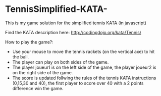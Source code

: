 # TennisSimplified-KATA-

This is my game solution for the simplified tennis KATA (in javascript)

Find the KATA description here: http://codingdojo.org/kata/Tennis/

How to play the game?:
  - Use your mouse to move the tennis rackets (on the vertical axe) to hit the ball.
  - The player can play on both sides of the game.
  - The player joueur1 is on the left side of the game, the player joueur2 is on the right side of the game.
  - The score is updated follwing the rules of the tennis KATA instructions (0,15,30 and 40), the first player to score over 40 with a 2 points difference win the game.
